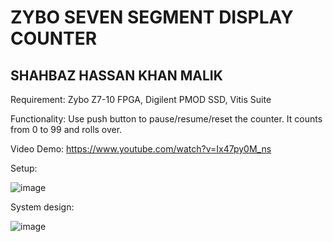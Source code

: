 # ZYBO SEVEN SEGMENT DISPLAY COUNTER
## SHAHBAZ HASSAN KHAN MALIK

Requirement: Zybo Z7-10 FPGA, Digilent PMOD SSD, Vitis Suite

Functionality: Use push button to pause/resume/reset the counter. It counts from 0 to 99 and rolls over.

Video Demo: https://www.youtube.com/watch?v=Ix47py0M_ns

Setup: 

![image](https://user-images.githubusercontent.com/98668171/167274311-878eb3f1-5d78-496a-9a07-04a85c6953cb.png)

System design: 

![image](https://user-images.githubusercontent.com/98668171/167274315-3f5b4272-7c3e-4cb8-89f8-1c97b7369fde.png)


